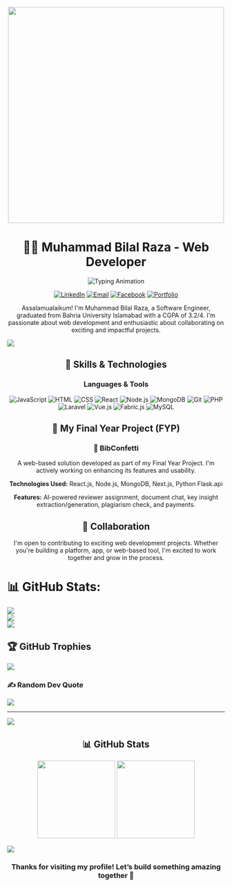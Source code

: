 <!-- Profile Banner with a professional animation -->
<p align="center">
  <img src="https://cdn.dribbble.com/users/730703/screenshots/6581243/avento.gif" width="500" />
</p>

<h1 align="center">👨‍💻 Muhammad Bilal Raza - Web Developer</h1>
<p align="center">
  <img src="https://readme-typing-svg.demolab.com?font=Fira+Code&weight=600&size=22&duration=2000&pause=500&color=4169e1&center=true&width=500&lines=Clean+Code+%7C+Eager+Learner;Open+to+Collaborations+%F0%9F%9A%80" alt="Typing Animation">
</p>


<p align="center">
  <a href="https://www.linkedin.com/in/m-bilalraza/"><img src="https://img.shields.io/badge/LinkedIn-0077B5?style=for-the-badge&logo=linkedin&logoColor=white" alt="LinkedIn" /></a>
  <a href="mailto:bilalraza9170@gmail.com"><img src="https://img.shields.io/badge/Gmail-D14836?style=for-the-badge&logo=gmail&logoColor=white" alt="Email" /></a>
  <a href="https://facebook.com/profile.php?id=100046168870940&mibextid=ZbWKwL"><img src="https://img.shields.io/badge/Facebook-%231877F2?style=for-the-badge&logo=facebook&logoColor=white" alt="Facebook" /></a>
  <a href="https://portfolio-tau-dun-64.vercel.app/"><img src="https://img.shields.io/badge/Portfolio-222222?style=for-the-badge&logo=github&logoColor=white" alt="Portfolio" /></a>
</p>

<p align="center">
  Assalamualaikum! I'm Muhammad Bilal Raza, a Software Engineer, graduated from Bahria University Islamabad with a CGPA of 3.2/4. I'm passionate about web development and enthusiastic about collaborating on exciting and impactful projects.
</p>

<!-- Divider -->
<img src="https://user-images.githubusercontent.com/73097560/115834477-dbab4500-a447-11eb-908a-139a6edaec5c.gif">

<!-- Skills Section -->
<h2 align="center">🚀 Skills & Technologies</h2>

<h3 align="center">Languages & Tools</h3>
<p align="center">
  <img src="https://img.shields.io/badge/JavaScript-F7DF1E?style=for-the-badge&logo=javascript&logoColor=black" alt="JavaScript" />
  <img src="https://img.shields.io/badge/HTML5-E34F26?style=for-the-badge&logo=html5&logoColor=white" alt="HTML" />
  <img src="https://img.shields.io/badge/CSS3-1572B6?style=for-the-badge&logo=css3&logoColor=white" alt="CSS" />
  <img src="https://img.shields.io/badge/React-61DAFB?style=for-the-badge&logo=react&logoColor=black" alt="React" />
  <img src="https://img.shields.io/badge/Node.js-339933?style=for-the-badge&logo=node.js&logoColor=white" alt="Node.js" />
  <img src="https://img.shields.io/badge/MongoDB-47A248?style=for-the-badge&logo=mongodb&logoColor=white" alt="MongoDB" />
  <img src="https://img.shields.io/badge/Git-F05032?style=for-the-badge&logo=git&logoColor=white" alt="Git" />
  <img src="https://img.shields.io/badge/PHP-777BB4?style=for-the-badge&logo=php&logoColor=white" alt="PHP" />
  <img src="https://img.shields.io/badge/Laravel-FF2D20?style=for-the-badge&logo=laravel&logoColor=white" alt="Laravel" />
  <img src="https://img.shields.io/badge/Vue.js-42B883?style=for-the-badge&logo=vue.js&logoColor=white" alt="Vue.js" />
  <img src="https://img.shields.io/badge/Fabric.js-35495E?style=for-the-badge&logo=canvas&logoColor=white" alt="Fabric.js" />
  <img src="https://img.shields.io/badge/MySQL-4479A1?style=for-the-badge&logo=mysql&logoColor=white" alt="MySQL" />
</p>

<!-- Projects Section -->
<h2 align="center">📌 My Final Year Project (FYP)</h2>
<h3 align="center">🎉 BibConfetti</h3>
<p align="center">
  A web-based solution developed as part of my Final Year Project. I'm actively working on enhancing its features and usability. 
</p>
<p align="center">
  <b>Technologies Used:</b> React.js, Node.js, MongoDB, Next.js, Python Flask.api
</p>
<p align="center">
  <b>Features:</b> AI-powered reviewer assignment, document chat, key insight extraction/generation, plagiarism check, and payments.
</p>

<!-- Contribution Section -->
<h2 align="center">🤝 Collaboration</h2>
<p align="center">
  I'm open to contributing to exciting web development projects. Whether you're building a platform, app, or web-based tool, I'm excited to work together and grow in the process.
</p>

# 📊 GitHub Stats:
![](https://github-readme-stats.vercel.app/api?username=bilalraza9170&theme=dark&hide_border=false&include_all_commits=false&count_private=false)<br/>
![](https://github-readme-streak-stats.herokuapp.com/?user=bilalraza9170&theme=dark&hide_border=false)<br/>
![](https://github-readme-stats.vercel.app/api/top-langs/?username=bilalraza9170&theme=dark&hide_border=false&include_all_commits=false&count_private=false&layout=compact)

## 🏆 GitHub Trophies
![](https://github-profile-trophy.vercel.app/?username=bilalraza9170&theme=radical&no-frame=false&no-bg=true&margin-w=4)

### ✍️ Random Dev Quote
![](https://quotes-github-readme.vercel.app/api?type=horizontal&theme=radical)

---
[![](https://visitcount.itsvg.in/api?id=bilalraza9170&icon=0&color=0)](https://visitcount.itsvg.in)

<!-- Proudly created with GPRM ( https://gprm.itsvg.in ) -->

<!-- GitHub Stats Section -->
<h2 align="center">📊 GitHub Stats</h2>
<p align="center">
  <img src="https://github-readme-stats-eight-theta.vercel.app/api?username=bilalraza9170&show_icons=true&theme=tokyonight&include_all_commits=true&count_private=true" height="180em" />
  <img src="https://github-readme-stats-eight-theta.vercel.app/api/top-langs/?username=bilalraza9170&layout=compact&langs_count=8&theme=tokyonight" height="180em" />
</p>

<!-- Footer -->
<img src="https://user-images.githubusercontent.com/73097560/115834477-dbab4500-a447-11eb-908a-139a6edaec5c.gif">

<h3 align="center">Thanks for visiting my profile! Let’s build something amazing together 🚀</h3>
